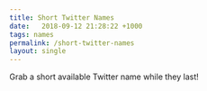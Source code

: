 ```yaml
---
title: Short Twitter Names
date:   2018-09-12 21:28:22 +1000
tags: names
permalink: /short-twitter-names
layout: single
---
```


Grab a short available Twitter name while they last!
